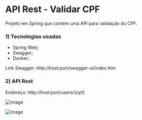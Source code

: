 # API Rest -  Validar CPF
Projeto em Spring que contém uma API para validação do CPF.

### 1) Tecnologias usadas
- Spring Web;
- Swagger;
- Docker;

Link Swagger: http://host:port/swagger-ui/index.htm

### 2) API Rest

Endereço: http://host:port/users/{cpf}

![image](https://user-images.githubusercontent.com/74054701/218781384-d3572bec-4dcd-44e2-8a16-18ef0c4603a4.png)

![image](https://user-images.githubusercontent.com/74054701/218781451-4c6ea2ba-4a13-4458-b769-7e24fdb462a0.png)
